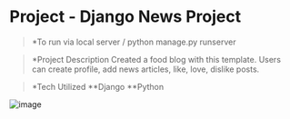 # Project - Django News Project 
>*To run via local server / python manage.py runserver 

> *Project Description 
Created a food blog with this template.
Users can create profile, add news articles, like, love, dislike posts. 

> *Tech Utilized 
> **Django
> **Python

![image](https://user-images.githubusercontent.com/113986306/232380966-e15e2581-f3e0-434c-a0e7-286a2df5c69e.png)
